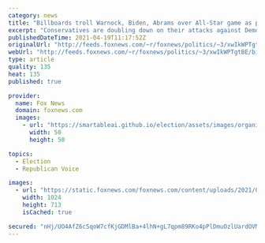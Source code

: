```yaml
---
category: news
title: "Billboards troll Warnock, Biden, Abrams over All-Star game as poll says public wants companies out of politics"
excerpt: "Conservatives are doubling down on their attacks against Democrats after Major League Baseball moved its All-Star Game from Atlanta in protest of Georgia's new elections law, arguing \"lies\" about the content of the law led to the decision. "
publishedDateTime: 2021-04-19T11:17:52Z
originalUrl: "http://feeds.foxnews.com/~r/foxnews/politics/~3/xwIkWPTgtBE/billboards-warnock-biden-abrams-all-star-game"
webUrl: "http://feeds.foxnews.com/~r/foxnews/politics/~3/xwIkWPTgtBE/billboards-warnock-biden-abrams-all-star-game"
type: article
quality: 135
heat: 135
published: true

provider:
  name: Fox News
  domain: foxnews.com
  images:
    - url: "https://smartableai.github.io/election/assets/images/organizations/foxnews.com-50x50.jpg"
      width: 50
      height: 50

topics:
  - Election
  - Republican Voice

images:
  - url: "https://static.foxnews.com/foxnews.com/content/uploads/2021/01/AP21004855298319.jpg"
    width: 1024
    height: 713
    isCached: true

secured: "nHj/UO4AfZ6cSqoW7cfKjGDMlBa+4lhN+gL7qpm89RKo4pPlDmuOzlUardOVMI2OSOcMW2U8UvqEeOS3xN9lINwYPZ7vK7LXEu5kyVQiUZfIIT8E3u+o2g8fOvL8reO9cdPwtNwRsRiR+dwX+uBjl/Nscldj/DkwvgCdFg9zwnOScUVo7TyALYXdNmGI1gcqswGaOFjwl7m0A5MkbZqww2CHcV+9uxaHU5x941WUDdKTOgF585mlU6vwI+aj6fpBbC+ZRGaopgqSwI6Zrp5xGIaGoCXDO2K/zcSCwt4CiiDnXIxWcx/si/2mkOSNd148UjyBbY28uN91eavo/MD74xY/U8POk8niXmyM7XPMGgI=;dpfMnzVA9Tj0jNmzBg6e6A=="
---
```


